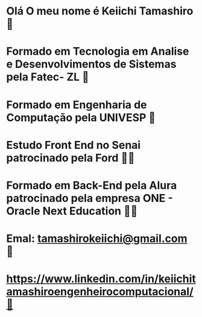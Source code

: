 # Olá O meu nome é Keiichi Tamashiro👋
# Formado em Tecnologia em Analise e Desenvolvimentos de Sistemas pela Fatec- ZL 👋
# Formado em Engenharia de Computação pela UNIVESP 👋
# Estudo Front End no Senai patrocinado pela Ford 👋👋
# Formado em Back-End pela Alura patrocinado pela empresa ONE - Oracle Next Education 👋👋
# Emal: tamashirokeiichi@gmail.com 👋
# https://www.linkedin.com/in/keiichitamashiroengenheirocomputacional/👋

                                         

<!--
**tamashiros/tamashiros** is a ✨ _special_ ✨ repository because its `README.md` (this file) appears on your GitHub profile.

Here are some ideas to get you started:

- 🔭 I’m currently working on ...
- 🌱 I’m currently learning ...
- 👯 I’m looking to collaborate on ...
- 🤔 I’m looking for help with ...
- 💬 Ask me about ...
- 📫 How to reach me: ...
- 😄 Pronouns: ...
- ⚡ Fun fact: ...
-->
